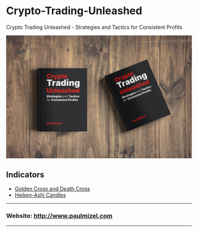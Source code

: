# Crypto-Trading-Unleashed

Crypto Trading Unleashed - Strategies and Tactics for Consistent Profits

![image](https://github.com/Paul-Mizel/Crypto-Trading-Unleashed/blob/main/free-book-cover.jpg?raw=true)

## Indicators 
- [Golden Cross and Death Cross](#golden-cross-and-death-cross-paulmzl)
- [Heiken-Ashi Candles](#heiken-ashi-candles-paulmzl)

---
### Website: http://www.paulmizel.com
---
